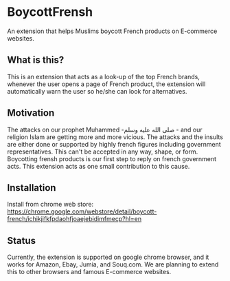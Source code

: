 # BoycottFrensh
An extension that helps Muslims boycott French products on E-commerce websites.
  
## What is this?
  This is an extension that acts as a look-up of the top French brands, whenever the user opens a page of French product, the extension will automatically warn the user so he/she can look for alternatives.

## Motivation
  The attacks on our prophet Muhammed -صلى الله عليه وسلم - and our religion Islam are getting more and more vicious. The attacks and the insults are either done or supported by highly french figures including government representatives. This can't be accepted in any way, shape, or form. Boycotting frensh products is our first step to reply on french government acts. This extension acts as one small contribution to this cause. 

## Installation
  Install from chrome web store: https://chrome.google.com/webstore/detail/boycott-french/ichikjifkfpdaohfjoaejebidimfmecp?hl=en

## Status
  Currently, the extension is supported on google chrome browser, and it works for Amazon, Ebay, Jumia, and Souq.com.
  We are planning to extend this to other browsers and famous E-commerce websites.
  
